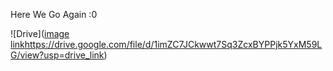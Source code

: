 Here We Go Again :0

![Drive]([image link](https://drive.google.com/file/d/1imZC7JCkwwt7Sq3ZcxBYPPjk5YxM59LG/view?usp=drive_link)https://drive.google.com/file/d/1imZC7JCkwwt7Sq3ZcxBYPPjk5YxM59LG/view?usp=drive_link)

